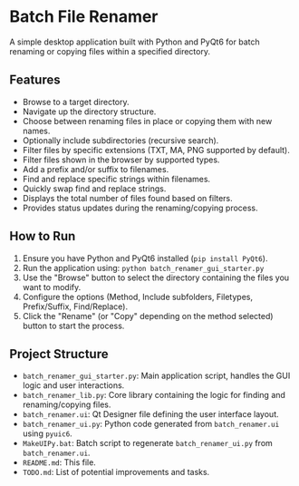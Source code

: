 # Batch File Renamer

A simple desktop application built with Python and PyQt6 for batch renaming or copying files within a specified directory.

## Features

*   Browse to a target directory.
*   Navigate up the directory structure.
*   Choose between renaming files in place or copying them with new names.
*   Optionally include subdirectories (recursive search).
*   Filter files by specific extensions (TXT, MA, PNG supported by default).
*   Filter files shown in the browser by supported types.
*   Add a prefix and/or suffix to filenames.
*   Find and replace specific strings within filenames.
*   Quickly swap find and replace strings.
*   Displays the total number of files found based on filters.
*   Provides status updates during the renaming/copying process.

## How to Run

1.  Ensure you have Python and PyQt6 installed (`pip install PyQt6`).
2.  Run the application using: `python batch_renamer_gui_starter.py`
3.  Use the "Browse" button to select the directory containing the files you want to modify.
4.  Configure the options (Method, Include subfolders, Filetypes, Prefix/Suffix, Find/Replace).
5.  Click the "Rename" (or "Copy" depending on the method selected) button to start the process.

## Project Structure

*   `batch_renamer_gui_starter.py`: Main application script, handles the GUI logic and user interactions.
*   `batch_renamer_lib.py`: Core library containing the logic for finding and renaming/copying files.
*   `batch_renamer.ui`: Qt Designer file defining the user interface layout.
*   `batch_renamer_ui.py`: Python code generated from `batch_renamer.ui` using `pyuic6`.
*   `MakeUIPy.bat`: Batch script to regenerate `batch_renamer_ui.py` from `batch_renamer.ui`.
*   `README.md`: This file.
*   `TODO.md`: List of potential improvements and tasks.
